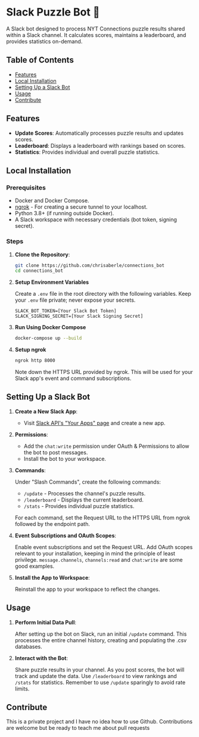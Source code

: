 # Slack Puzzle Bot 🧩

A Slack bot designed to process NYT Connections puzzle results shared within a Slack channel. It calculates scores, maintains a leaderboard, and provides statistics on-demand.

## Table of Contents

- [Features](#features)
- [Local Installation](#local-installation)
- [Setting Up a Slack Bot](#setting-up-a-slack-bot)
- [Usage](#usage)
- [Contribute](#contribute)

## Features

- **Update Scores**: Automatically processes puzzle results and updates scores.
- **Leaderboard**: Displays a leaderboard with rankings based on scores.
- **Statistics**: Provides individual and overall puzzle statistics.

## Local Installation

### Prerequisites

- Docker and Docker Compose.
- [ngrok](https://ngrok.com/download) - For creating a secure tunnel to your localhost.
- Python 3.8+ (if running outside Docker).
- A Slack workspace with necessary credentials (bot token, signing secret).

### Steps

1. **Clone the Repository**:
   
   ```bash
   git clone https://github.com/chrisaberle/connections_bot
   cd connections_bot
   ````

2. **Setup Environment Variables**
   
   Create a `.env` file in the root directory with the following variables. Keep your `.env` file private; never expose your secrets.
   ```
   SLACK_BOT_TOKEN=[Your Slack Bot Token]
   SLACK_SIGNING_SECRET=[Your Slack Signing Secret]
   ```

3. **Run Using Docker Compose**

   ```bash
   docker-compose up --build
   ```
   
4. **Setup ngrok**

   ```bash
   ngrok http 8000
   ```
   
   Note down the HTTPS URL provided by ngrok. This will be used for your Slack app's event and command subscriptions.

## Setting Up a Slack Bot

1. **Create a New Slack App**:
   
   - Visit [Slack API's "Your Apps" page](https://api.slack.com/apps) and create a new app.

2. **Permissions**:
   
   - Add the `chat:write` permission under OAuth & Permissions to allow the bot to post messages.
   - Install the bot to your workspace.

3. **Commands**:

   Under "Slash Commands", create the following commands:

   - `/update` - Processes the channel's puzzle results.
   - `/leaderboard` - Displays the current leaderboard.
   - `/stats` - Provides individual puzzle statistics.

   For each command, set the Request URL to the HTTPS URL from ngrok followed by the endpoint path.

4. **Event Subscriptions and OAuth Scopes**:

   Enable event subscriptions and set the Request URL. Add OAuth scopes relevant to your installation, keeping in mind the principle of least privilege. 
`message.channels`, `channels:read` and `chat:write` are some good examples.

5. **Install the App to Workspace**:

   Reinstall the app to your workspace to reflect the changes.

## Usage

1. **Perform Initial Data Pull**:

   After setting up the bot on Slack, run an initial `/update` command. This processes the entire channel history, creating and populating the .csv databases.

2. **Interact with the Bot**:

   Share puzzle results in your channel. As you post scores, the bot will track and update the data. Use `/leaderboard` to view rankings and `/stats` for statistics. Remember to use `/update` sparingly to avoid rate limits.

## Contribute

This is a private project and I have no idea how to use Github. Contributions are welcome but be ready to teach me about pull requests